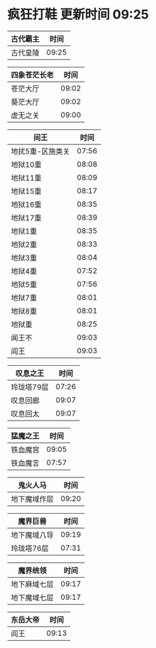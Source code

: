 # 疯狂打鞋 更新时间 09:25

| 古代霸主   | 时间    |
|--------|-------|
| 古代皇陵 | 09:25 |

| 四象苍茫长老   | 时间    |
|--------|-------|
| 苍茫大厅 | 09:02 |
| 葵茫大厅 | 09:02 |
| 虚无之关 | 09:00 |

| 间王   | 时间    |
|--------|-------|
| 地扰5重-区施类关 | 07:56 |
| 地狱10重 | 08:08 |
| 地狱11重 | 08:09 |
| 地狱15重 | 08:17 |
| 地狱16重 | 08:35 |
| 地狱17重 | 08:39 |
| 地狱1重 | 08:35 |
| 地狱2重 | 08:33 |
| 地狱3重 | 08:04 |
| 地狱4重 | 07:52 |
| 地狱5重 | 07:56 |
| 地狱7重 | 08:01 |
| 地狱8重 | 08:01 |
| 地狱重 | 08:25 |
| 闻王不 | 09:03 |
| 阎王 | 09:03 |

| 叹息之王   | 时间    |
|--------|-------|
| 玲珑塔79层 | 07:26 |
| 叹息回廊 | 09:07 |
| 叹息回太 | 09:07 |

| 猛魔之王   | 时间    |
|--------|-------|
| 铁血魔宫 | 09:05 |
| 铁血魔言 | 07:57 |

| 鬼火人马   | 时间    |
|--------|-------|
| 地下魔域作层 | 09:20 |

| 魔界巨兽   | 时间    |
|--------|-------|
| 地下魔域八导 | 09:19 |
| 玲珑塔76层 | 07:31 |

| 魔界统领   | 时间    |
|--------|-------|
| 地下麻域七层 | 09:17 |
| 地下魔域七层 | 09:17 |

| 东岳大帝   | 时间    |
|--------|-------|
| 阎王 | 09:13 |